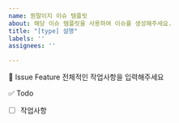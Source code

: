 ```yaml
---
name: 뭔말이지 이슈 템플릿
about: 해당 이슈 템플릿을 사용하여 이슈를 생성해주세요.
title: "[type] 설명"
labels: ''
assignees: ''

---
```


📍 Issue Feature
전체적인 작업사항을 입력해주세요

✅ Todo
- [ ] 작업사항
